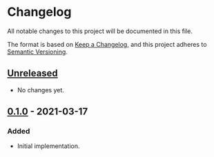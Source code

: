 # Changelog
All notable changes to this project will be documented in this file.

The format is based on [Keep a Changelog](https://keepachangelog.com/en/1.0.0/),
and this project adheres to [Semantic Versioning](https://semver.org/spec/v2.0.0.html).

## [Unreleased]

- No changes yet.

## [0.1.0] - 2021-03-17
### Added
- Initial implementation.

[Unreleased]: https://github.com/d3mondev/fastdns/compare/v0.1.0...HEAD
[0.1.0]: https://github.com/d3mondev/fastdns/releases/tag/v0.1.0
